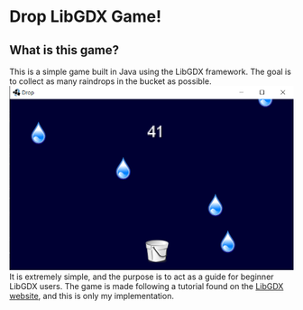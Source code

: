 # Drop LibGDX Game!
## What is this game?
This is a simple game built in Java using the LibGDX framework. The goal is to collect as many raindrops in the bucket as possible. 
![Game image](/MD%20resources/game.png)
It is extremely simple, and the purpose is to act as a guide for beginner LibGDX users. The game is made following a tutorial found on the [LibGDX website](https://libgdx.com/dev/simple-game/), and this is only my implementation.  